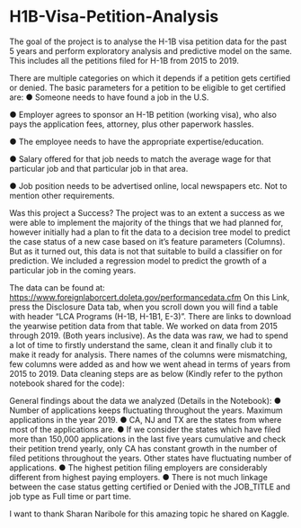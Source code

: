 # H1B-Visa-Petition-Analysis
The goal of the project is to analyse the H-1B visa petition data for the past 5 years and perform
exploratory analysis and predictive model on the same.
This includes all the petitions filed for H-1B from 2015 to 2019.

There are multiple categories on which it depends if a petition gets certified or denied.
The basic parameters for a petition to be eligible to get certified are:
● Someone needs to have found a job in the U.S.

● Employer agrees to sponsor an H-1B petition (working visa), who also pays the
	application fees, attorney, plus other paperwork hassles.

● The employee needs to have the appropriate expertise/education.

● Salary offered for that job needs to match the average wage for that particular job and
	that particular job in that area.

● Job position needs to be advertised online, local newspapers etc.
Not to mention other requirements.

Was this project a Success? 
The project was to an extent a success as we were able to implement the majority of the things
that we had planned for, however initially had a plan to fit the data to a decision tree model to
predict the case status of a new case based on it’s feature parameters (Columns). But as it
turned out, this data is not that suitable to build a classifier on for prediction. We included a
regression model to predict the growth of a particular job in the coming years.

The data can be found at: https://www.foreignlaborcert.doleta.gov/performancedata.cfm
On this Link, press the Disclosure Data tab, when you scroll down you will find a table with
header “LCA Programs (H-1B, H-1B1, E-3)”. There are links to download the yearwise petition
data from that table. We worked on data from 2015 through 2019. (Both years inclusive).
As the data was raw, we had to spend a lot of time to firstly understand the same, clean it and
finally club it to make it ready for analysis. There names of the columns were mismatching, few
columns were added as and how we went ahead in terms of years from 2015 to 2019.
Data cleaning steps are as below (Kindly refer to the python notebook shared for the code):


General findings about the data we analyzed (Details in the Notebook):
● Number of applications keeps fluctuating throughout the years. Maximum applications in
the year 2019.
● CA, NJ and TX are the states from where most of the applications are.
● If we consider the states which have filed more than 150,000 applications in the last five
years cumulative and check their petition trend yearly, only CA has constant growth in
the number of filed petitions throughout the years. Other states have fluctuating number
of applications.
● The highest petition filing employers are considerably different from highest paying
employers.
● There is not much linkage between the case status getting certified or Denied with the
JOB_TITLE and job type as Full time or part time.

I want to thank Sharan Naribole for this amazing topic he shared on Kaggle. 
